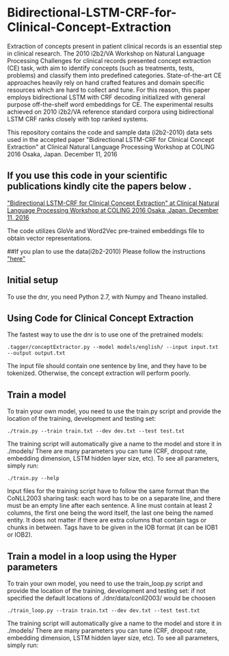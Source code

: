 # Bidirectional-LSTM-CRF-for-Clinical-Concept-Extraction

Extraction of concepts present in patient clinical records is an essential step in clinical research.
The 2010 i2b2/VA Workshop on Natural Language Processing Challenges for clinical records
presented concept extraction (CE) task, with aim to identify concepts (such as treatments, tests,
problems) and classify them into predefined categories. State-of-the-art CE approaches heavily
rely on hand crafted features and domain specific resources which are hard to collect and tune.
For this reason, this paper employs bidirectional LSTM with CRF decoding initialized with general
purpose off-the-shelf word embeddings for CE. The experimental results achieved on 2010
i2b2/VA reference standard corpora using bidirectional LSTM CRF ranks closely with top ranked
systems.

This repository contains the code and  sample data (i2b2-2010) data sets used in the accepted paper "Bidirectional LSTM-CRF for Clinical Concept Extraction"  at Clinical Natural Language Processing Workshop at COLING 2016 Osaka, Japan. December 11, 2016
## If you use this code  in your scientific publications  kindly cite the papers below .
["Bidirectional LSTM-CRF for Clinical Concept Extraction"  at Clinical Natural Language Processing Workshop at COLING 2016 Osaka, Japan. December 11, 2016](https://arxiv.org/abs/1609.07585)

The code utilizes GloVe and Word2Vec pre-trained embeddings file to obtain vector representations.


##If you plan to use the  data(i2b2-2010) 
Please follow the instructions ["here"](https://www.i2b2.org/NLP/DataSets/Agreement.php)


## Initial setup

To use the dnr, you need Python 2.7, with Numpy and Theano installed.


## Using Code for Clinical Concept Extraction

The fastest way to use the dnr  is to use one of the pretrained models:

```
.tagger/conceptExtractor.py --model models/english/ --input input.txt --output output.txt
```

The input file should contain one sentence by line, and they have to be tokenized.
Otherwise, the concept extraction  will perform poorly.


## Train a model

To train your own model, you need to use the train.py script and provide the location of the training,
development and testing set:

```
./train.py --train train.txt --dev dev.txt --test test.txt
```

The training script will automatically give a name to the model and store it in ./models/
There are many parameters you can tune (CRF, dropout rate, embedding dimension, LSTM hidden layer size, etc).
To see all parameters, simply run:

```
./train.py --help
```

Input files for the training script have to follow the same format than the CoNLL2003 sharing task:
each word has to be on a separate line, and there must be an empty line after each sentence.
 A line must contain at least 2 columns, the first one being the word itself, the last one being the named entity.
 It does not matter if there are extra columns that contain tags or chunks in between.
 Tags have to be given in the IOB format (it can be IOB1 or IOB2).


## Train a model in a loop using the Hyper parameters

To train your own model, you need to use the train_loop.py script and provide the location of the training,
development and testing set: if not specified the default locations of ./dnr/data/conll2003/ would be choosen

```
./train_loop.py --train train.txt --dev dev.txt --test test.txt
```

The training script will automatically give a name to the model and store it in ./models/
There are many parameters you can tune (CRF, dropout rate, embedding dimension, LSTM hidden layer size, etc).
To see all parameters, simply run:





